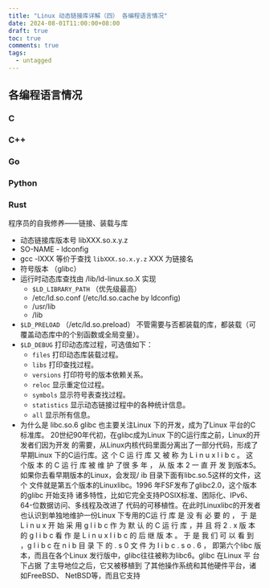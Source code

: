 ```yaml
---
title: "Linux 动态链接库详解（四） 各编程语言情况"
date: 2024-08-01T11:00:00+08:00
draft: true
toc: true
comments: true
tags:
  - untagged
---
```


## 各编程语言情况

### C

### C++

### Go

### Python

### Rust

程序员的自我修养——链接、装载与库

* 动态链接库版本号 libXXX.so.x.y.z
* SO-NAME - ldconfig
* gcc -lXXX 等价于查找 `libXXX.so.x.y.z` XXX 为链接名
* 符号版本 （glibc）
* 运行时动态库查找由 /lib/ld-linux.so.X 实现
    * `$LD_LIBRARY_PATH` （优先级最高）
    * /etc/ld.so.conf (/etc/ld.so.cache by ldconfig)
    * /usr/lib
    * /lib
* `$LD_PRELOAD` （/etc/ld.so.preload） 不管需要与否都装载的库，都装载（可覆盖动态库中的个别函数或全局变量）。
* `$LD_DEBUG` 打印动态库过程，可选值如下：
    * `files` 打印动态库装载过程。
    * `libs` 打印查找过程。
    * `versions` 打印符号的版本依赖关系。
    * `reloc` 显示重定位过程。
    * `symbols` 显示符号表查找过程。
    * `statistics` 显示动态链接过程中的各种统计信息。
    * `all` 显示所有信息。
* 为什么是 libc.so.6 glibc 也主要关注Linux 下的开发，成为了Linux 平台的C标准库。
20世纪90年代初，在glibc成为Linux 下的C运行库之前，Linux的开发者们因为开发 的需要，从Linux内核代码里面分离出了一部分代码，形成了早期Linux 下的C运行库。这 个 C 运 行 库 又 被 称 为 L i n u x l i b c 。 这 个版 本 的 C 运 行 库 被 维 护 了很 多 年 ， 从 版 本 2 一 直 开 发 到版本5。如果你去看早期版本的Linux，会发现/ ib 目录下面有libc.so.5这样的文件，这个 文件就是第五个版本的Linuxlibc。1996 年FSF发布了glibc2.0，这个版本的glibc 开始支持 诸多特性，比如它完全支持POSIX标准、困际化、IPv6、64-位数据访问、多线程及改进了 代码的可移植性。在此时Linuxlibc的开发者也认识到单独地维护一份Linux 下专用的C运 行 库 是 没 有 必 要 的 ， 于 是 L i n u x 开 始 采 用 g l i b c 作 为 默 认 的 C 运 行 库 ，并 且 将 2 . x 版 本 的 g l i b c 看 作 是 L i n u x l i b c 的 后 继 版 本 。 于 是 我 们 可 以 看 到 ，g l i b c 在 n i b 目 录 下 的 . s 0 文 件 为 l i b c . s o . 6 ， 即第六个libc 版本，而且在各个Linux 发行版中，glibc往往被称为libc6。glibc 在Linux 平 台 下占据 了主导地位之后，它又被移植到 了其他操作系统和其他硬件平台，诸如FreeBSD、 NetBSD等，而且它支持
